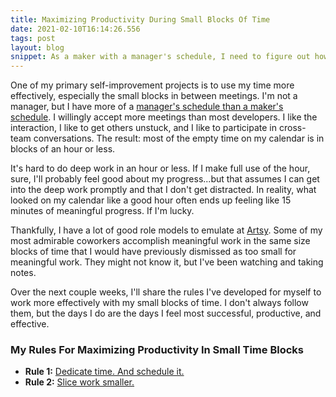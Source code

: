 ```yaml
---
title: Maximizing Productivity During Small Blocks Of Time
date: 2021-02-10T16:14:26.556
tags: post
layout: blog
snippet: As a maker with a manager's schedule, I need to figure out how to make meaningful progress in small blocks of time. I've got a few rules to help me.
---
```


One of my primary self-improvement projects is to use my time more effectively, especially the small blocks in between meetings. I'm not a manager, but I have more of a [manager's schedule than a maker's schedule](http://www.paulgraham.com/makersschedule.html). I willingly accept more meetings than most developers. I like the interaction, I like to get others unstuck, and I like to participate in cross-team conversations. The result: most of the empty time on my calendar is in blocks of an hour or less.

It's hard to do deep work in an hour or less. If I make full use of the hour, sure, I'll probably feel good about my progress...but that assumes I can get into the deep work promptly and that I don't get distracted. In reality, what looked on my calendar like a good hour often ends up feeling like 15 minutes of meaningful progress. If I'm lucky. 

Thankfully, I have a lot of good role models to emulate at [Artsy](https://twitter.com/artsyopensource). Some of my most admirable coworkers accomplish meaningful work in the same size blocks of time that I would have previously dismissed as too small for meaningful work. They might not know it, but I've been watching and taking notes.

Over the next couple weeks, I'll share the rules I've developed for myself to work more effectively with my small blocks of time. I don't always follow them, but the days I do are the days I feel most successful, productive, and effective.

### My Rules For Maximizing Productivity In Small Time Blocks

- **Rule 1:** [Dedicate time. And schedule it.](../dedicate-time-and-schedule-it)
- **Rule 2:** [Slice work smaller.](../slice-work-smaller)
